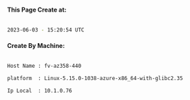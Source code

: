 
   
#### This Page Create at:

```bash

2023-06-03 - 15:20:54 UTC

```

#### Create By Machine:

```bash

Host Name : fv-az358-440

platform  : Linux-5.15.0-1038-azure-x86_64-with-glibc2.35

Ip Local  : 10.1.0.76

```

